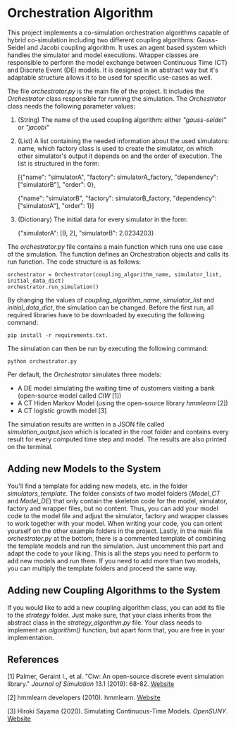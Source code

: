 # Orchestration Algorithm
This project implements a co-simulation orchestration algorithms capable of hybrid co-simulation including two different coupling algorithms: Gauss-Seidel and Jacobi coupling algorithm. It uses an agent based system which handles the simulator and model executions. Wrapper classes are responsible to perform the model exchange between Continuous Time (CT) and Discrete Event (DE) models. It is designed in an abstract way but it's adaptable structure allows it to be used for specific use-cases as well.

The file _orchestrator.py_ is the main file of the project. It includes the _Orchestrator_ class responsible for running the simulation. The _Orchestrator_ class needs the following parameter values:
1. (String) The name of the used coupling algorithm: either _"gauss-seidel"_ or _"jacobi"_
2. (List) A list containing the needed information about the used simulators: name, which factory class is used to create the simulator, on which other simulator's output it depends on and the order of execution. The list is structured in the form: 

    [{"name": "simulatorA", "factory": simulatorA_factory, "dependency": ["simulatorB"], "order": 0}, 
    
    {"name": "simulatorB", "factory": simulatorB_factory, "dependency": ["simulatorA"], "order": 1}]
3. (Dictionary) The initial data for every simulator in the form: 

    {"simulatorA": [9, 2], "simulatorB": 2.0234203}

The _orchestrator.py_ file contains a main function which runs one use case of the simulation. The function defines an Orchestration objects and calls its run function. The code structure is as follows:
```
orchestrator = Orchestrator(coupling_algorithm_name, simulator_list, initial_data_dict)
orchestrator.run_simulation()
```
By changing the values of _coupling_algorithm_name_, _simulator_list_ and _initial_data_dict_, the simulation can be changed. Before the first run, all required libraries have to be downloaded by executing the following command: 
```
pip install -r requirements.txt.
```

The simulation can then be run by executing the following command: 
```
python orchestrator.py 
```
Per default, the _Orchestrator_ simulates three models:
* A DE model simulating the waiting time of customers visiting a bank (open-source model called _CIW_ [1])
* A CT Hiden Markov Model (using the open-source library _hmmlearn_ [2])
* A CT logistic growth model [3]

The simulation results are written in a JSON file called _simulation_output.json_ which is located in the root folder and contains every result for every computed time step and model. The results are also printed on the terminal.

## Adding new Models to the System
You'll find a template for adding new models, etc. in the folder _simulators_template_. The folder consists of two model folders (_Model_CT_ and _Model_DE_) that only contain the skeleton code for the model, simulator, factory and wrapper files, but no content. Thus, you can add your model code to the model file and adjust the simulator, factory and wrapper classes to work together with your model. When writing your code, you can orient yourself on the other example folders in the project. Lastly, in the main file _orchestrator.py_ at the bottom, there is a commented template of combining the template models and run the simulation. Just uncomment this part and adapt the code to your liking. This is all the steps you need to perform to add new models and run them. If you need to add more than two models, you can multiply the template folders and proceed the same way. 

## Adding new Coupling Algorithms to the System
If you would like to add a new coupling algorithm class, you can add its file to the _strategy_ folder. Just make sure, that your class inherits from the abstract class in the _strategy_algorithm.py_ file. Your class needs to implement an _algorithm()_ function, but apart form that, you are free in your implementation. 

## References
[1] Palmer, Geraint I., et al. "Ciw: An open-source discrete event simulation library." _Journal of Simulation_ 13.1 (2019): 68-82. [Website](https://ciw.readthedocs.io/en/latest/index.html)

[2] hmmlearn developers (2010). hmmlearn. [Website](https://hmmlearn.readthedocs.io/en/latest/)

[3] Hiroki Sayama (2020). Simulating Continuous-Time Models. _OpenSUNY_. [Website](https://math.libretexts.org/Bookshelves/Applied_Mathematics/Book%3A_Introduction_to_the_Modeling_and_Analysis_of_Complex_Systems_(Sayama)/06%3A_ContinuousTime_Models_I__Modeling/6.04%3A_Simulating_Continuous-Time_Models)
